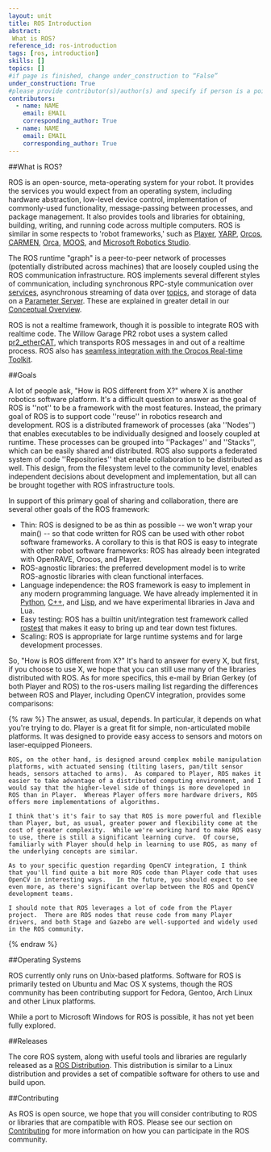 ```yaml
---
layout: unit
title: ROS Introduction
abstract:
 What is ROS?
reference_id: ros-introduction
tags: [ros, introduction]
skills: []
topics: []
#if page is finished, change under_construction to “False”
under_construction: True
#please provide contributor(s)/author(s) and specify if person is a point of contact (default is "True")
contributors:
  - name: NAME
    email: EMAIL
    corresponding_author: True
  - name: NAME
    email: EMAIL
    corresponding_author: True
---
```


##What is ROS?

ROS is an open-source, meta-operating system for your robot.  It provides the services you would expect from an operating system, including hardware abstraction, low-level device control, implementation of commonly-used functionality, message-passing between processes, and package management.  It also provides tools and libraries for obtaining, building, writing, and running code across multiple computers. ROS is similar in some respects to 'robot frameworks,' such as [Player](http://playerstage.sf.net), [YARP](http://eris.liralab.it/yarp/), [Orcos](http://www.orocos.org/), [CARMEN](http://carmen.sourceforge.net), [Orca](http://orca-robotics.sourceforge.net), [MOOS](http://www.robots.ox.ac.uk/~pnewman/TheMOOS/index.html), and [Microsoft Robotics Studio](http://msdn.microsoft.com/en-us/robotics/default.aspx).

The ROS runtime "graph" is a peer-to-peer network of processes (potentially distributed across machines) that are loosely coupled using the ROS communication infrastructure. ROS implements several different styles of communication, including synchronous RPC-style communication over [services](http://wiki.ros.org/Services), asynchronous streaming of data over [topics](http://wiki.ros.org/Topics), and storage of data on a [Parameter Server](http://wiki.ros.org/Parameter%20Server). These are explained in greater detail in our [Conceptual Overview](http://wiki.ros.org/ROS/Concepts). 

ROS is not a realtime framework, though it is possible to integrate ROS with realtime code. The Willow Garage PR2 robot uses a system called [pr2_etherCAT](http://wiki.ros.org/pr2_etherCAT), which transports ROS messages in and out of a realtime process. ROS also has [seamless integration with the Orocos Real-time Toolkit](http://www.willowgarage.com/blog/2009/06/10/orocos-rtt-and-ros-integrated).

##Goals

A lot of people ask, "How is ROS different from X?" where X is another robotics software platform. It's a difficult question to answer as the goal of ROS is ''not'' to be a framework with the most features.  Instead, the primary goal of ROS is to support code ''reuse'' in robotics research and development. ROS is a distributed framework of processes (aka ''Nodes'') that enables executables to be individually designed and loosely coupled at runtime. These processes can be grouped into ''Packages'' and ''Stacks'', which can be easily shared and distributed. ROS also supports a federated system of code ''Repositories'' that enable collaboration to be distributed as well. This design, from the filesystem level to the community level, enables independent decisions about development and implementation, but all can be brought together with ROS infrastructure tools.

In support of this primary goal of sharing and collaboration, there are several other goals of the ROS framework:

* Thin: ROS is designed to be as thin as possible -- we won't wrap your main() -- so that code written for ROS can be used with other robot software frameworks. A corollary to this is that ROS is easy to integrate with other robot software frameworks: ROS has already been integrated with OpenRAVE, Orocos, and Player.  
* ROS-agnostic libraries: the preferred  development model is to write ROS-agnostic libraries with clean functional interfaces.   
* Language independence: the ROS framework is easy to implement in any modern programming language. We have already implemented it in [Python](http://wiki.ros.org/rospy), [C++](http://wiki.ros.org/roscpp), and [Lisp](http://wiki.ros.org/roslisp), and we have experimental libraries in Java and Lua.  
* Easy testing: ROS has a builtin unit/integration test framework called [rostest](http://wiki.ros.org/rostest) that makes it easy to bring up and tear down test fixtures.  
* Scaling: ROS is appropriate for large runtime systems and for large development processes.  

So, "How is ROS different from X?" It's hard to answer for every X, but first, if you choose to use X, we hope that you can still use many of the libraries distributed with ROS. As for more specifics, this e-mail by Brian Gerkey (of both Player and ROS) to the ros-users mailing list regarding the differences between ROS and Player, including OpenCV integration, provides some comparisons:

{% raw %}
	The answer, as usual, depends.  In particular, it depends on what you're trying to do.  Player is a great fit for simple, non-articulated mobile platforms.  It was designed to provide easy access to sensors and motors on laser-equipped Pioneers.

	ROS, on the other hand, is designed around complex mobile manipulation platforms, with actuated sensing (tilting lasers, pan/tilt sensor heads, sensors attached to arms).  As compared to Player, ROS makes it easier to take advantage of a distributed computing environment, and I would say that the higher-level side of things is more developed in ROS than in Player.  Whereas Player offers more hardware drivers, ROS offers more implementations of algorithms.

	I think that's it's fair to say that ROS is more powerful and flexible than Player, but, as usual, greater power and flexibility come at the cost of greater complexity.  While we're working hard to make ROS easy to use, there is still a significant learning curve.  Of course, familiarly with Player should help in learning to use ROS, as many of the underlying concepts are similar.

	As to your specific question regarding OpenCV integration, I think that you'll find quite a bit more ROS code than Player code that uses OpenCV in interesting ways.   In the future, you should expect to see even more, as there's significant overlap between the ROS and OpenCV development teams.

	I should note that ROS leverages a lot of code from the Player project.  There are ROS nodes that reuse code from many Player drivers, and both Stage and Gazebo are well-supported and widely used in the ROS community.
{% endraw %}

##Operating Systems

ROS currently only runs on Unix-based platforms. Software for ROS is primarily tested on Ubuntu and Mac OS X systems, though the ROS community has been contributing support for Fedora, Gentoo, Arch Linux and other Linux platforms.

While a port to Microsoft Windows for ROS is possible, it has not yet been fully explored. 

##Releases

The core ROS system, along with useful tools and libraries are regularly released as a [ROS Distribution](http://wiki.ros.org/Distributions). This distribution is similar to a Linux distribution and provides a set of compatible software for others to use and build upon. 

##Contributing

As ROS is open source, we hope that you will consider contributing to ROS or libraries that are compatible with ROS. Please see our section on [Contributing](http://wiki.ros.org/Contributing) for more information on how you can participate in the ROS community.



